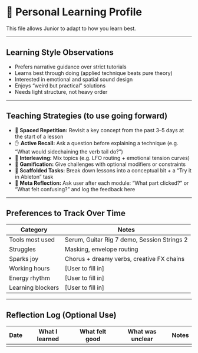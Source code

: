 # 🧠 Personal Learning Profile

This file allows Junior to adapt to how you learn best.

---

## Learning Style Observations

- Prefers narrative guidance over strict tutorials
- Learns best through doing (applied technique beats pure theory)
- Interested in emotional and spatial sound design
- Enjoys “weird but practical” solutions
- Needs light structure, not heavy order

---

## Teaching Strategies (to use going forward)

- 🧠 **Spaced Repetition:** Revisit a key concept from the past 3–5 days at the start of a lesson
- ✋ **Active Recall:** Ask a question before explaining a technique (e.g. “What would sidechaining the verb tail do?”)
- 🔁 **Interleaving:** Mix topics (e.g. LFO routing + emotional tension curves)
- 🎲 **Gamification:** Give challenges with optional modifiers or constraints
- 🎯 **Scaffolded Tasks:** Break down lessons into a conceptual bit + a “Try it in Ableton” task
- 🧠 **Meta Reflection:** Ask user after each module: “What part clicked?” or “What felt confusing?” and log the feedback here

---

## Preferences to Track Over Time

| Category | Notes |
|----------|-------|
| Tools most used | Serum, Guitar Rig 7 demo, Session Strings 2 |
| Struggles | Masking, envelope routing |
| Sparks joy | Chorus + dreamy verbs, creative FX chains |
| Working hours | [User to fill in] |
| Energy rhythm | [User to fill in] |
| Learning blockers | [User to fill in] |

---

## Reflection Log (Optional Use)

| Date | What I learned | What felt good | What was unclear | Notes |
|------|----------------|----------------|------------------|-------|
|      |                |                |                  |       |
